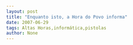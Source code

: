 ```yaml
---
layout: post
title: "Enquanto isto, a Hora do Povo informa"
date: 2007-06-29
tags: Altas Horas,informática,pistolas
author: None
---
```

 